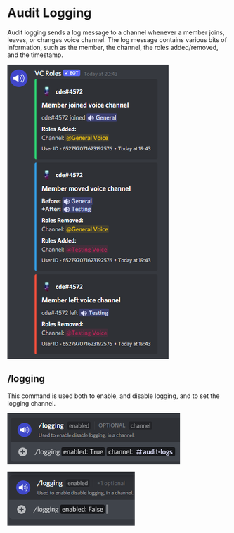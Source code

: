 # Audit Logging

Audit logging sends a log message to a channel whenever a member joins, leaves, or changes voice channel. The log message contains various bits of information, such as the member, the channel, the roles added/removed, and the timestamp.

![Example Audit logs](<../../.gitbook/assets/image (28) (1).png>)

## /logging

This command is used both to enable, and disable logging, and to set the logging channel.

![logging command](<../../.gitbook/assets/image (30) (1).png>)

![logging command](<../../.gitbook/assets/image (13) (1) (1).png>)
